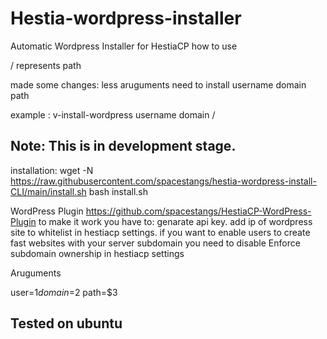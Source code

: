 # Hestia-wordpress-installer
Automatic Wordpress Installer for HestiaCP
how to use

/ represents path

made some changes:
less aruguments need to install username domain path

example : v-install-wordpress username domain / 



## Note: This is in development stage.

installation:
wget -N https://raw.githubusercontent.com/spacestangs/hestia-wordpress-install-CLI/main/install.sh
bash install.sh


WordPress Plugin
https://github.com/spacestangs/HestiaCP-WordPress-Plugin
to make it work you have to:
genarate api key.
add ip of wordpress site to whitelist in hestiacp settings.
if you want to enable users to create fast websites with your server subdomain you need to disable Enforce subdomain ownership in hestiacp settings 

Aruguments

user=$1
domain=$2
path=$3




## Tested on ubuntu

